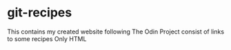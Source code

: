 # git-recipes
This contains my created website following The Odin Project consist of links to some recipes 
Only HTML 
